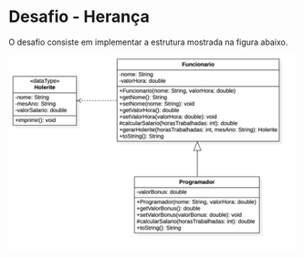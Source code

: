 # Desafio - Herança

O desafio consiste em implementar a estrutura mostrada na figura abaixo.

![Diagrama de classes](diagrama-de-classes.png)


